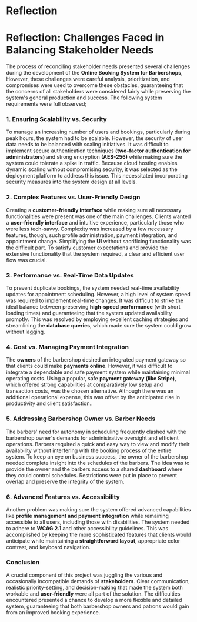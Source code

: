 
# Reflection

# Reflection: Challenges Faced in Balancing Stakeholder Needs

The process of reconciling stakeholder needs presented several challenges during the development of the **Online Booking System for Barbershops**, However, these challenges were careful analysis, prioritization, and compromises were used to overcome these obstacles, guaranteeing that the concerns of all stakeholders were considered fairly while preserving the system's general production and success. The following system requirements were full observed;

### **1. Ensuring Scalability vs. Security**
To manage an increasing number of users and bookings, particularly during peak hours, the system had to be scalable. However, the security of user data needs to be balanced with scaling initiatives. It was difficult to implement secure authentication techniques **(two-factor authentication for administrators)** and strong encryption **(AES-256)** while making sure the system could tolerate a spike in traffic. Because cloud hosting enables dynamic scaling without compromising security, it was selected as the deployment platform to address this issue. This necessitated incorporating security measures into the system design at all levels.

### **2. Complex Features vs. User-Friendly Design**
Creating a **customer-friendly interface** while making sure all necessary functionalities were present was one of the main challenges. Clients wanted a **user-friendly interface** and intuitive experience, particularly those who were less tech-savvy. Complexity was increased by a few necessary features, though, such profile administration, payment integration, and appointment change. Simplifying the **UI** without sacrificing functionality was the difficult part. To satisfy customer expectations and provide the extensive functionality that the system required, a clear and efficient user flow was crucial.

### **3. Performance vs. Real-Time Data Updates**
To prevent duplicate bookings, the system needed real-time availability updates for appointment scheduling. However, a high level of system speed was required to implement real-time changes. It was difficult to strike the ideal balance between preserving **high-speed performance** (with short loading times) and guaranteeing that the system updated availability promptly. This was resolved by employing excellent caching strategies and streamlining the **database queries**, which made sure the system could grow without lagging.

### **4. Cost vs. Managing Payment Integration**
The **owners** of the barbershop desired an integrated payment gateway so that clients could make **payments online**. However, it was difficult to integrate a dependable and safe payment system while maintaining minimal operating costs. Using a popular, safe **payment gateway** **(like Stripe)**, which offered strong capabilities at comparatively low setup and transaction costs, was the chosen alternative. Although there was an additional operational expense, this was offset by the anticipated rise in productivity and client satisfaction..

### **5. Addressing Barbershop Owner vs. Barber Needs**
The barbers' need for autonomy in scheduling frequently clashed with the barbershop owner's demands for administrative oversight and efficient operations. Barbers required a quick and easy way to view and modify their availability without interfering with the booking process of the entire system. To keep an eye on business success, the owner of the barbershop needed complete insight into the schedules of the barbers. The idea was to provide the owner and the barbers access to a shared **dashboard** where they could control schedules. Restrictions were put in place to prevent overlap and preserve the integrity of the system.

### **6. Advanced Features vs. Accessibility**
Another problem was making sure the system offered advanced capabilities like **profile management and payment integration** while remaining accessible to all users, including those with disabilities. The system needed to adhere to **WCAG 2.1** and other accessibility guidelines. This was accomplished by keeping the more sophisticated features that clients would anticipate while maintaining a **straightforward layout**, appropriate color contrast, and keyboard navigation.

### **Conclusion**
A crucial component of this project was juggling the various and occasionally incompatible demands of **stakeholders**. Clear communication, realistic priority-setting, and decision-making that made the system both workable and **user-friendly** were all part of the solution. The difficulties encountered presented a chance to develop a more flexible and detailed system, guaranteeing that both barbershop owners and patrons would gain from an improved booking experience.
